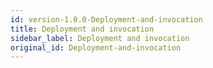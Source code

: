 ```yaml
---
id: version-1.0.0-Deployment-and-invocation
title: Deployment and invocation
sidebar_label: Deployment and invocation
original_id: Deployment-and-invocation
---
```


